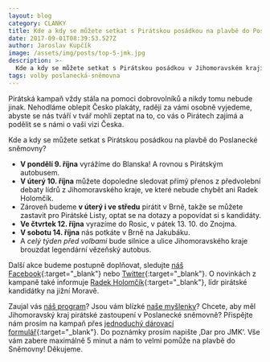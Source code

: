 ```yaml
---
layout: blog
category: CLANKY
title: Kde a kdy se můžete setkat s Pirátskou posádkou na plavbě do Poslanecké sněmovny?
date: 2017-09-01T08:39:53.527Z
author: Jaroslav Kupčík
image: /assets/img/posts/top-5-jmk.jpg
description: >-
  Kde a kdy se můžete setkat s Pirátskou posádkou v Jihomoravském kraji na plavbě do Poslanecké v roce 2017.
tags: volby poslanecká-sněmovna
---
```


Pirátská kampaň vždy stála na pomoci dobrovolníků a nikdy tomu nebude jinak. Nehodláme oblepit Česko plakáty, raději za vámi osobně vyjedeme, abyste se nás tváří v tvář mohli zeptat na to, co vás o Pirátech zajímá a podělit se s námi o vaši vizi Česka.

Kde a kdy se můžete setkat s Pirátskou posádkou na plavbě do Poslanecké sněmovny?

* **V pondělí 9. října** vyrážíme do Blanska! A rovnou s Pirátským autobusem.
* **V úterý 10. října** můžete dopoledne sledovat přímý přenos z předvolební debaty lídrů z Jihomoravského kraje, ve které nebude chybět ani Radek Holomčík. 
* Zároveň budeme **v úterý i ve středu** pirátit v Brně, takže se můžete zastavit pro Pirátské Listy, optat se na dotazy a popovídat si s kandidáty.
* **Ve čtvrtek 12. října** vyrazíme do Rosic, v pátek 13. 10. do Znojma. 
* **V sobotu 14. října** nás potkáte v Brně na Jakubáku.
* A *celý týden před volbami* bude silnice a ulice Jihomoravského kraje brouzdat legendární vězeňský autobus.


Další akce budeme postupně doplňovat, sledujte [náš Facebook](https://www.facebook.com/CPS.JMK/){:target="_blank"} nebo [Twitter](https://twitter.com/PiratiJMK){:target="_blank"}. O novinkách z kampaně také informuje [Radek Holomčík](https://www.facebook.com/holomcik){:target="_blank"}, lídr pirátské kandidátky na jižní Moravě.

Zaujal vás [náš program](https://jihomoravsky.pirati.cz/program/)? Jsou vám blízké [naše myšlenky](https://jihomoravsky.pirati.cz/aktuality/)? Chcete, aby měl Jihomoravský kraj pirátské zastoupení v Poslanecké sněmovně? Přispějte nám prosím na kampaň přes [jednoduchý dárovací formulář](https://dary.pirati.cz/){:target="_blank"}. Do poznámky prosím napište ‚Dar pro JMK‘. Vše vám zabere maximálně 5 minut a nám to velmi pomůže na plavbě do Sněmovny! Děkujeme.
